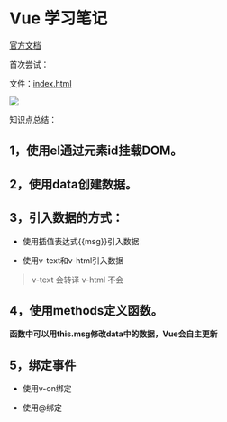 # Vue 学习笔记

[官方文档](https://cn.vuejs.org)

首次尝试：

文件：[index.html](https://github.com/wyysgithub/Vue-note/blob/master/index.html)

![](https://github.com/wyysgithub/Vue-note/blob/master/img/helloVue.png)


知识点总结：

## 1，使用el通过元素id挂载DOM。

## 2，使用data创建数据。

## 3，引入数据的方式：

* 使用插值表达式{{msg}}引入数据

* 使用v-text和v-html引入数据

> v-text 会转译 v-html 不会

## 4，使用methods定义函数。

**函数中可以用this.msg修改data中的数据，Vue会自主更新**

## 5，绑定事件

* 使用v-on绑定

* 使用@绑定

